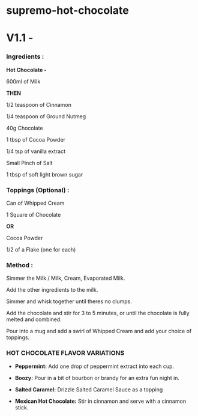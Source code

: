 # supremo-hot-chocolate

# **V1.1 -**

### Ingredients :

**Hot Chocolate -**

600ml of Milk 

**THEN**

1/2 teaspoon of Cinnamon

1/4 teaspoon of Ground Nutmeg

40g Chocolate

1 tbsp of Cocoa Powder 

1/4 tsp of vanilla extract

Small Pinch of Salt

1 tbsp of soft light brown sugar 




### Toppings (Optional) :

Can of Whipped Cream

1 Square of Chocolate  

**OR** 

Cocoa Powder

1/2 of a Flake (one for each)


### Method :

Simmer the Milk / Milk, Cream, Evaporated Milk. 

Add the other ingredients to the milk. 

Simmer and whisk together until theres no clumps.

Add the chocolate and stir for 3 to 5 minutes, or until the chocolate is fully melted and combined.

Pour into a mug and add a swirl of Whipped Cream and add your choice of toppings.



### HOT CHOCOLATE FLAVOR VARIATIONS

* **Peppermint:** Add one drop of peppermint extract into each cup.

* **Boozy:** Pour in a bit of bourbon or brandy for an extra fun night in.

* **Salted Caramel:** Drizzle Salted Caramel Sauce as a topping 

* **Mexican Hot Chocolate:** Stir in cinnamon and serve with a cinnamon stick.
